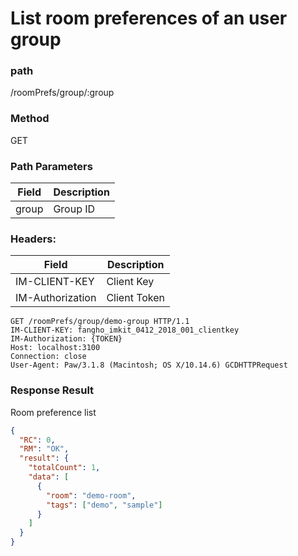 # List room preferences of an user group

### path

/roomPrefs/group/:group

### Method

GET

### Path Parameters

| Field         | Description  |
| ------------- | ------------ |
| group         | Group ID     |


### Headers:

| Field         | Description  |
| ------------- | ------------ |
| IM-CLIENT-KEY | Client Key   |
| IM-Authorization | Client Token |

```
GET /roomPrefs/group/demo-group HTTP/1.1
IM-CLIENT-KEY: fangho_imkit_0412_2018_001_clientkey
IM-Authorization: {TOKEN}
Host: localhost:3100
Connection: close
User-Agent: Paw/3.1.8 (Macintosh; OS X/10.14.6) GCDHTTPRequest
```

### Response Result

Room preference list

```json
{
  "RC": 0,
  "RM": "OK",
  "result": {
    "totalCount": 1,
    "data": [
      {
        "room": "demo-room",
        "tags": ["demo", "sample"]
      }
    ]
  }
}
```
